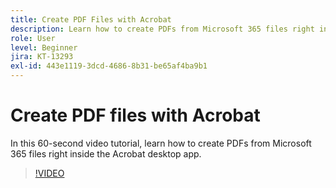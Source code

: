 ```yaml
---
title: Create PDF Files with Acrobat
description: Learn how to create PDFs from Microsoft 365 files right inside the Acrobat desktop app
role: User
level: Beginner
jira: KT-13293
exl-id: 443e1119-3dcd-4686-8b31-be65af4ba9b1
---
```

# Create PDF files with Acrobat

In this 60-second video tutorial, learn how to create PDFs from Microsoft 365 files right inside the Acrobat desktop app.

>[!VIDEO](https://video.tv.adobe.com/v/342628?quality=12&learn=on&hidetitle=true)
